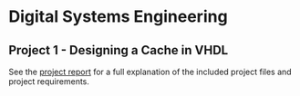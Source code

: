 # Digital Systems Engineering
## Project 1 - Designing a Cache in VHDL

See the [project report](COE758-Project1.pdf) for a full explanation of the included project files and project requirements.
